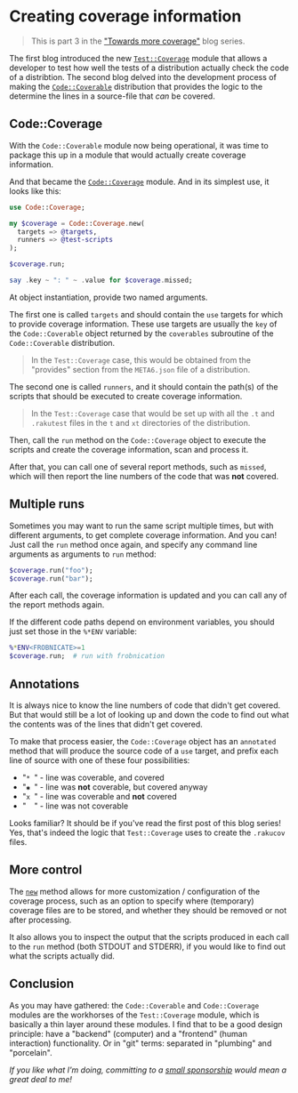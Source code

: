# Creating coverage information

> This is part 3 in the ["Towards more coverage"](https://dev.to/lizmat/series/30086) blog series.

The first blog introduced the new [`Test::Coverage`](https://raku.land/zef:lizmat/Test::Coverage) module that allows a developer to test how well the tests of a distribution actually check the code of a distribtion.  The second blog delved into the development process of making the [`Code::Coverable`](https://raku.land/zef:lizmat/Code::Coverable) distribution that provides the logic to the determine the lines in a source-file that *can* be covered.

## Code::Coverage
With the `Code::Coverable` module now being operational, it was time to package this up in a module that would actually create coverage information.

And that became the [`Code::Coverage`](https://raku.land/zef:lizmat/Code::Coverage) module.  And in its simplest use, it looks like this:
```raku
use Code::Coverage;

my $coverage = Code::Coverage.new(
  targets => @targets,
  runners => @test-scripts
);

$coverage.run;

say .key ~ ": " ~ .value for $coverage.missed;
```
At object instantiation, provide two named arguments.

The first one is called `targets` and should contain the `use` targets for which to provide coverage information.  These use targets are usually the `key` of the `Code::Coverable` object returned by the `coverables` subroutine of the `Code::Coverable` distribution.

> In the `Test::Coverage` case, this would be obtained from the "provides" section from the `META6.json` file of a distribution.

The second one is called `runners`, and it should contain the path(s) of the scripts that should be executed to create coverage information.

> In the `Test::Coverage` case that would be set up with all the `.t` and `.rakutest` files in the `t` and `xt` directories of the distribution.

Then, call the `run` method on the `Code::Coverage` object to execute the scripts and create the coverage information, scan and process it.

After that, you can call one of several report methods, such as `missed`, which will then report the line numbers of the code that was **not** covered.

## Multiple runs

Sometimes you may want to run the same script multiple times, but with different arguments, to get complete coverage information.  And you can!  Just call the `run` method once again, and specify any command line arguments as arguments to `run` method:
```raku
$coverage.run("foo");
$coverage.run("bar");
```
After each call, the coverage information is updated and you can call any of the report methods again.

If the different code paths depend on environment variables, you should just set those in the `%*ENV` variable:
```raku
%*ENV<FROBNICATE>=1
$coverage.run;  # run with frobnication
```

## Annotations

It is always nice to know the line numbers of code that didn't get covered.  But that would still be a lot of looking up and down the code to find out what the contents was of the lines that didn't get covered.

To make that process easier, the `Code::Coverage` object has an `annotated` method that will produce the source code of a `use` target, and prefix each line of source with one of these four possibilities:

- "`* `" - line was coverable, and covered
- "`✱ `" - line was **not** coverable, but covered anyway
- "`x `" - line was coverable and **not** covered
- "`  `" - line was not coverable

Looks familiar?  It should be if you've read the first post of this blog series!  Yes, that's indeed the logic that `Test::Coverage` uses to create the `.rakucov` files.

## More control

The [`new`](https://raku.land/zef:lizmat/Code::Coverage#new) method allows for more customization / configuration of the coverage process, such as an option to specify where (temporary) coverage files are to be stored, and whether they should be removed or not after processing.

It also allows you to inspect the output that the scripts produced in each call to the `run` method (both STDOUT and STDERR), if you would like to find out what the scripts actually did.

## Conclusion

As you may have gathered: the `Code::Coverable` and `Code::Coverage` modules are the workhorses of the `Test::Coverage` module, which is basically a thin layer around these modules.  I find that to be a good design principle: have a "backend" (computer) and a "frontend" (human interaction) functionality.  Or in "git" terms: separated in "plumbing" and "porcelain".

*If you like what I'm doing, committing to a [small sponsorship](https://github.com/sponsors/lizmat/) would mean a great deal to me!*
